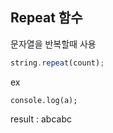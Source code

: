 ## Repeat 함수

문자열을 반복할때 사용

```js
string.repeat(count);
```

ex

```let a = 'abc'.repeat( 2 );
console.log(a);
```

result : abcabc

